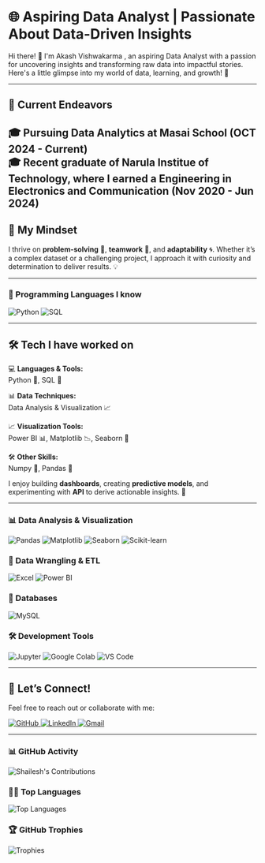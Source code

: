 # 🌐 Aspiring Data Analyst | Passionate About Data-Driven Insights  
Hi there! 👋 I'm Akash Vishwakarma , an aspiring Data Analyst with a passion for uncovering insights and transforming raw data into impactful stories. Here's a little glimpse into my world of data, learning, and growth! 🌟

---
## 🌱 Current Endeavors  
🎓 **Pursuing Data Analytics** at **Masai School** (OCT 2024 - Current)  
🎓 **Recent graduate** of **Narula Institue of Technology**, where I earned a **Engineering in Electronics and Communication** (Nov 2020 - Jun 2024) 
---

## 🧠 My Mindset  
I thrive on **problem-solving** 🧩, **teamwork** 🤝, and **adaptability** 🌀. Whether it’s a complex dataset or a challenging project, I approach it with curiosity and determination to deliver results. 💡 

---

### 🔧 Programming Languages I know
<div>
  <img src="https://img.shields.io/badge/Python-3776AB?style=for-the-badge&logo=python&logoColor=white" alt="Python"/>
  <img src="https://img.shields.io/badge/SQL-336791?style=for-the-badge&logo=microsoft-sql-server&logoColor=white" alt="SQL"/>
</div>

---

## 🛠️ Tech I have worked on 
💻 **Languages & Tools:**  
Python 🐍, SQL 💾

📊 **Data Techniques:**  
Data Analysis & Visualization 📈

📈 **Visualization Tools:**  
Power BI 📊, Matplotlib 📉, Seaborn 🎨  

🛠️ **Other Skills:**  
Numpy 🧮, Pandas 🐼  

I enjoy building **dashboards**, creating **predictive models**, and experimenting with **API** to derive actionable insights. 🤖  

---

### 📊 Data Analysis & Visualization  
<div>
  <img src="https://img.shields.io/badge/Pandas-150458?style=for-the-badge&logo=pandas&logoColor=white" alt="Pandas"/>
  <img src="https://img.shields.io/badge/Matplotlib-013243?style=for-the-badge&logo=matplotlib&logoColor=white" alt="Matplotlib"/>
  <img src="https://img.shields.io/badge/Seaborn-3776AB?style=for-the-badge&logo=python&logoColor=white" alt="Seaborn"/>
  <img src="https://img.shields.io/badge/ScikitLearn-F7931E?style=for-the-badge&logo=scikit-learn&logoColor=white" alt="Scikit-learn"/>
</div>

### 🧹 Data Wrangling & ETL  
<div>
  <img src="https://img.shields.io/badge/Excel-217346?style=for-the-badge&logo=microsoft-excel&logoColor=white" alt="Excel"/>
  <img src="https://img.shields.io/badge/PowerBI-F2C811?style=for-the-badge&logo=power-bi&logoColor=black" alt="Power BI"/>
</div>


### 📂 Databases  
<div>
  <img src="https://img.shields.io/badge/MySQL-4479A1?style=for-the-badge&logo=mysql&logoColor=white" alt="MySQL"/>
</div>

### 🛠 Development Tools  
<div>
  <img src="https://img.shields.io/badge/Jupyter-F37626?style=for-the-badge&logo=jupyter&logoColor=white" alt="Jupyter"/>
  <img src="https://img.shields.io/badge/GoogleColab-F9AB00?style=for-the-badge&logo=google-colab&logoColor=white" alt="Google Colab"/>
  <img src="https://img.shields.io/badge/VSCode-007ACC?style=for-the-badge&logo=visual-studio-code&logoColor=white" alt="VS Code"/>
</div>

---


## 🌱 Let’s Connect!  
Feel free to reach out or collaborate with me:  
<div>
  <a href="https://github.com/akashBhaiya">
    <img src="https://img.shields.io/badge/GitHub-181717?style=for-the-badge&logo=github&logoColor=white" alt="GitHub"/>
  </a>
  <a href="https://www.linkedin.com/in/akash-vishwakarma-396b89210">
    <img src="https://img.shields.io/badge/LinkedIn-0A66C2?style=for-the-badge&logo=linkedin&logoColor=white" alt="LinkedIn"/>
  </a>
  <a href="akashvishwakarmaav84@gmail.com">
    <img src="https://img.shields.io/badge/Gmail-D14836?style=for-the-badge&logo=gmail&logoColor=white" alt="Gmail"/>
  </a>
</div>

--- 

### 📊 GitHub Activity  
![Shailesh's Contributions](https://github-readme-stats.vercel.app/api?username=shailesh-1011&show_icons=true&theme=radical&hide_border=true)

### 🧑‍💻 Top Languages  
![Top Languages](https://github-readme-stats.vercel.app/api/top-langs/?username=shailesh-1011&layout=compact&theme=radical&hide_border=true)

### 🏆 GitHub Trophies  
![Trophies](https://github-profile-trophy.vercel.app/?username=shailesh-1011&theme=radical&no-frame=true&margin-w=15)


